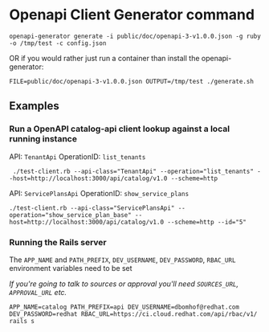 # Openapi Client Generator command
```
openapi-generator generate -i public/doc/openapi-3-v1.0.0.json -g ruby -o /tmp/test -c config.json
```
OR if you would rather just run a container than install the openapi-generator:
```
FILE=public/doc/openapi-3-v1.0.0.json OUTPUT=/tmp/test ./generate.sh
```
## Examples
### Run a OpenAPI catalog-api client lookup against a local running instance
API: `TenantApi`
OperationID: `list_tenants`

```
 ./test-client.rb --api-class="TenantApi" --operation="list_tenants" --host=http://localhost:3000/api/catalog/v1.0 --scheme=http
```
API: `ServicePlansApi`
OperationID: `show_service_plans`
```
./test-client.rb --api-class="ServicePlansApi" --operation="show_service_plan_base" --host=http://localhost:3000/api/catalog/v1.0 --scheme=http --id="5"
```

### Running the Rails server
The `APP_NAME` and `PATH_PREFIX`, `DEV_USERNAME`, `DEV_PASSWORD`, `RBAC_URL` 
environment variables need to be set

*If you're going to talk to sources or approval you'll need `SOURCES_URL`, `APPROVAL_URL` etc.*

```
APP_NAME=catalog PATH_PREFIX=api DEV_USERNAME=dbomhof@redhat.com DEV_PASSWORD=redhat RBAC_URL=https://ci.cloud.redhat.com/api/rbac/v1/ rails s
``` 
